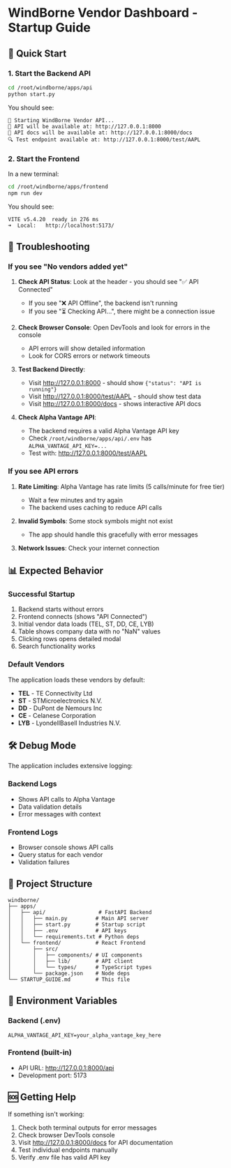 # WindBorne Vendor Dashboard - Startup Guide

## 🚀 Quick Start

### 1. Start the Backend API

```bash
cd /root/windborne/apps/api
python start.py
```

You should see:
```
🚀 Starting WindBorne Vendor API...
📡 API will be available at: http://127.0.0.1:8000
📖 API docs will be available at: http://127.0.0.1:8000/docs
🔍 Test endpoint available at: http://127.0.0.1:8000/test/AAPL
```

### 2. Start the Frontend

In a new terminal:
```bash
cd /root/windborne/apps/frontend
npm run dev
```

You should see:
```
VITE v5.4.20  ready in 276 ms
➜  Local:   http://localhost:5173/
```

## 🔧 Troubleshooting

### If you see "No vendors added yet"

1. **Check API Status**: Look at the header - you should see "✅ API Connected"
   - If you see "❌ API Offline", the backend isn't running
   - If you see "⏳ Checking API...", there might be a connection issue

2. **Check Browser Console**: Open DevTools and look for errors in the console
   - API errors will show detailed information
   - Look for CORS errors or network timeouts

3. **Test Backend Directly**:
   - Visit http://127.0.0.1:8000 - should show `{"status": "API is running"}`
   - Visit http://127.0.0.1:8000/test/AAPL - should show test data
   - Visit http://127.0.0.1:8000/docs - shows interactive API docs

4. **Check Alpha Vantage API**:
   - The backend requires a valid Alpha Vantage API key
   - Check `/root/windborne/apps/api/.env` has `ALPHA_VANTAGE_API_KEY=...`
   - Test with: http://127.0.0.1:8000/test/AAPL

### If you see API errors

1. **Rate Limiting**: Alpha Vantage has rate limits (5 calls/minute for free tier)
   - Wait a few minutes and try again
   - The backend uses caching to reduce API calls

2. **Invalid Symbols**: Some stock symbols might not exist
   - The app should handle this gracefully with error messages

3. **Network Issues**: Check your internet connection

## 📊 Expected Behavior

### Successful Startup
1. Backend starts without errors
2. Frontend connects (shows "API Connected")
3. Initial vendor data loads (TEL, ST, DD, CE, LYB)
4. Table shows company data with no "NaN" values
5. Clicking rows opens detailed modal
6. Search functionality works

### Default Vendors
The application loads these vendors by default:
- **TEL** - TE Connectivity Ltd
- **ST** - STMicroelectronics N.V.
- **DD** - DuPont de Nemours Inc
- **CE** - Celanese Corporation  
- **LYB** - LyondellBasell Industries N.V.

## 🛠 Debug Mode

The application includes extensive logging:

### Backend Logs
- Shows API calls to Alpha Vantage
- Data validation details
- Error messages with context

### Frontend Logs
- Browser console shows API calls
- Query status for each vendor
- Validation failures

## 📁 Project Structure

```
windborne/
├── apps/
│   ├── api/                 # FastAPI Backend
│   │   ├── main.py         # Main API server
│   │   ├── start.py        # Startup script
│   │   ├── .env            # API keys
│   │   └── requirements.txt # Python deps
│   └── frontend/           # React Frontend
│       ├── src/
│       │   ├── components/ # UI components
│       │   ├── lib/        # API client
│       │   └── types/      # TypeScript types
│       └── package.json    # Node deps
└── STARTUP_GUIDE.md        # This file
```

## 🔑 Environment Variables

### Backend (.env)
```
ALPHA_VANTAGE_API_KEY=your_alpha_vantage_key_here
```

### Frontend (built-in)
- API URL: http://127.0.0.1:8000/api
- Development port: 5173

## 🆘 Getting Help

If something isn't working:

1. Check both terminal outputs for error messages
2. Check browser DevTools console
3. Visit http://127.0.0.1:8000/docs for API documentation
4. Test individual endpoints manually
5. Verify .env file has valid API key